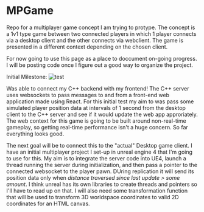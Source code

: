 # MPGame
Repo for a multiplayer game concept I am trying to protype.
The concept is a 1v1 type game between two connected players in which 1 player connects via a desktop client and the other connects via webclient.
The game is presented in a different context depending on the chosen client.


For now going to use this page as a place to doccument on-going progress. I will be posting code once I figure out a good way to organize the project.

Initial Milestone:
![test](https://user-images.githubusercontent.com/75456828/104115281-f27bc080-52ca-11eb-83c0-c54c0f78bef9.gif)

Was able to connect my C++ backend with my frontend! The C++ server uses websockets to pass messages to and from a front-end web application made using React.
For this initial test my aim to was pass some simulated player position data at intervals of 1 second from the desktop client to the C++ server and see if it would update the web app approriately. The  web context for this game is going to be built around non-real-time gameplay, so getting real-time performance isn't a huge concern. So far everything looks good. 

The next goal will be to connect this to the "actual" Desktop game client. I have an initial multiplayer project I set-up in unreal engine 4 that I'm going to use for this. My aim is to integrate the server code into UE4, launch a thread running the server during initialization, and then pass a pointer to the connected websocket to the player pawn. DUring replication it will send its position data only when *distance traversed since last update > some amount*. I think unreal has its own libraries to create threads and pointers so I'll have to read up on that. I will also need some transformation function that will be used to transform 3D worldspace coordinates to valid 2D coordinates for an HTML canvas. 
